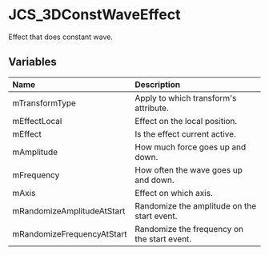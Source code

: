 # JCS_3DConstWaveEffect

Effect that does constant wave.

## Variables

| Name                       | Description                                 |
|:---------------------------|:--------------------------------------------|
| mTransformType             | Apply to which transform's attribute.       |
| mEffectLocal               | Effect on the local position.               |
| mEffect                    | Is the effect current active.               |
| mAmplitude                 | How much force goes up and down.            |
| mFrequency                 | How often the wave goes up and down.        |
| mAxis                      | Effect on which axis.                       |
| mRandomizeAmplitudeAtStart | Randomize the amplitude on the start event. |
| mRandomizeFrequencyAtStart | Randomize the frequency on the start event. |
